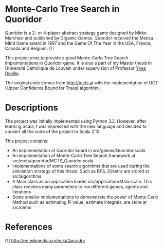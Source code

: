 Monte-Carlo Tree Search in Quoridor
================

Quoridor is a 2- or 4-player abstract strategy game designed by Mirko Marchesi and published by Gigamic Games. Quoridor received the Mensa Mind Game award in 1997 and the Game Of The Year in the USA, France, Canada and Belgium. [1]

This project aims to provide a good Monte-Carlo Tree Search implementations in Quoridor game. It is also a part of my Master thesis in Université Catholique de Louvain under supervision of Professor [Yves Deville](http://www.info.ucl.ac.be/~yde/ "Professor Yves Deville from University of Louvain").

The original code comes from http://mcts.ai with the implementation of UCT (Upper Confidence Bound for Trees) algorithm.

# Descriptions
The project was initially implemented using Python 3.3. However, after learning Scala, I was impressed with the new language and decided to convert all the code of the project to Scala 2.10.

This project contains:
- An implementation of Quoridor board in src/games/Quoridor.scala
- An implementation of Monte-Carlo Tree Search framework at src/mcts/quoridor/MCTS_Quoridor.scala
- Implementations of some search algorithms that are used during the simulation strategy of this thesis. Such as BFS, Dijkstra are stored at src/algorithms
- A Main class as an application loader src/application/Main.scala. This class receives many parameters to run different games, agents and iterations
- Some smaller implementations to demonstrate the power of Monte Carlo Method such as estimating Pi value, estimate integrals, are store at src/demo

# References
[1] http://en.wikipedia.org/wiki/Quoridor
